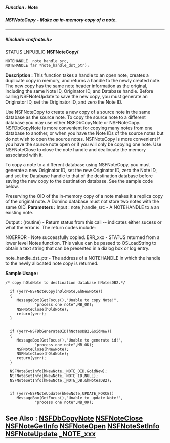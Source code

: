 ##### Function : Note
##### NSFNoteCopy - Make an in-memory copy of a note.
---
##### #include <nsfnote.h>
STATUS LNPUBLIC **NSFNoteCopy(**

	NOTEHANDLE  note_handle_src,
	NOTEHANDLE far *note_handle_dst_ptr);
**Description :**
This function takes a handle to an open note, creates a duplicate copy in 
memory, and returns a handle to the newly created note. The new copy has the 
same note header information as the original, including the same Note ID, 
Originator ID, and Database handle. Before calling NSFNoteUpdate to save the 
new copy, you must generate an Originator ID, set the Originator ID, and zero 
the Note ID. 

Use NSFNoteCopy to create a new copy of a source note in the same database as 
the source note. To copy the source note to a different database you may use 
either NSFDbCopyNote or NSFNoteCopy. NSFDbCopyNote is more convenient for 
copying many notes from one database to another, or when you have the Note IDs 
of the source notes but do not wish to open the source notes. NSFNoteCopy is 
more convenient if you have the source note open or if you will only be copying 
one note.  Use NSFNoteClose to close the note handle and deallocate the memory 
associated with it.

To copy a note to a different database using NSFNoteCopy, you must generate a 
new Originator ID, set the new Originator ID, zero the Note ID, and set the 
Database handle to that of the destination database before saving the new copy 
to the destination database. See the sample code below.

Preserving the OID of the in-memory copy of a note makes it a replica copy of 
the original note. A Domino database must not store two notes with the same 
OID.
**Parameters :**
Input :
note_handle_src  -  A NOTEHANDLE to a an existing note.

Output :
(routine)  -  Return status from this call -- indicates either sucess or what the error is. The return codes include:

NOERROR - Note successfully copied.
ERR_xxx - STATUS returned from a lower level Notes function.  This value can be passed to OSLoadString to obtain a text string that can be presented in a dialog box or log entry.


note_handle_dst_ptr  -  The address of a NOTEHANDLE  in which the handle to the newly allocated note copy is returned.

**Sample Usage :**
```
/* copy hOldNote to destination database hNotesDB2.*/
  
  if (yerr=NSFNoteCopy(hOldNote,&hNewNote))
  {
     MessageBox(GetFocus(),"Unable to copy Note!",
             "process one note",MB_OK);
     NSFNoteClose(hOldNote);
     return(yerr);
  }


  if (yerr=NSFDbGenerateOID(hNotesDB2,&oidNew))
  {
     MessageBox(GetFocus(),"Unable to generate id!",
             "process one note",MB_OK);
     NSFNoteClose(hNewNote);
     NSFNoteClose(hOldNote);
     return(yerr);
  }

  NSFNoteSetInfo(hNewNote,_NOTE_OID,&oidNew);
  NSFNoteSetInfo(hNewNote,_NOTE_ID,NULL);
  NSFNoteSetInfo(hNewNote,_NOTE_DB,&hNotesDB2);


  if (yerr=NSFNoteUpdate(hNewNote,UPDATE_FORCE))
     MessageBox(GetFocus(),"Unable to update Note!",
             "process one note",MB_OK);
```
**See Also :**
[NSFDbCopyNote](D:/md_files/NSFDbCopyNote.md)
[NSFNoteClose](D:/md_files/NSFNoteClose.md)
[NSFNoteGetInfo](D:/md_files/NSFNoteGetInfo.md)
[NSFNoteOpen](D:/md_files/NSFNoteOpen.md)
[NSFNoteSetInfo](D:/md_files/NSFNoteSetInfo.md)
[NSFNoteUpdate](D:/md_files/NSFNoteUpdate.md)
[_NOTE_xxx](D:/md_files/_NOTE_xxx.md)
---
